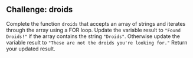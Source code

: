 ## Challenge: droids

Complete the function `droids` that accepts an array of strings and iterates through the array using a FOR loop. Update the variable result to `"Found Droids!"` if the array contains the string `"Droids"`. Otherwise update the variable result to `"These are not the droids you're looking for."` Return your updated result.